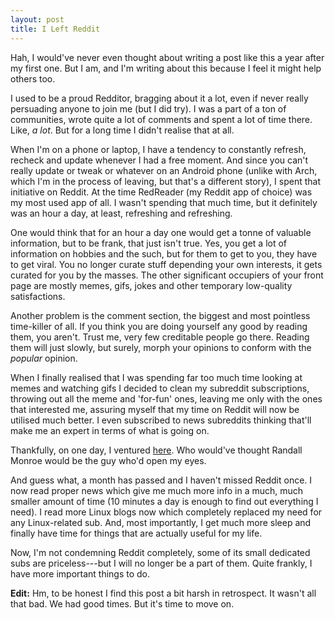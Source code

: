 ```yaml
---
layout: post
title: I Left Reddit
---
```


Hah, I would've never even thought about writing a post like this a year 
after my first one. But I am, and I'm writing about this because I feel 
it might help others too.

I used to be a proud Redditor, bragging about it a lot, even if never 
really persuading anyone to join me (but I did try). I was a part of a 
ton of communities, wrote quite a lot of comments and spent a lot of 
time there. Like, _a lot_. But for a long time I didn't realise that at 
all.

When I'm on a phone or laptop, I have a tendency to constantly refresh, 
recheck and update whenever I had a free moment. And since you can't 
really update or tweak or whatever on an Android phone (unlike with 
Arch, which I'm in the process of leaving, but that's a different 
story), I spent that initiative on Reddit.  At the time RedReader (my 
Reddit app of choice) was my most used app of all. I wasn't spending 
that much time, but it definitely was an hour a day, at least, 
refreshing and refreshing.

One would think that for an hour a day one would get a tonne of valuable 
information, but to be frank, that just isn't true. Yes, you get a lot 
of information on hobbies and the such, but for them to get to you, they 
have to get viral. You no longer curate stuff depending your own 
interests, it gets curated for you by the masses. The other significant 
occupiers of your front page are mostly memes, gifs, jokes and other 
temporary low-quality satisfactions.

Another problem is the comment section, the biggest and most pointless
time-killer of all. If you think you are doing yourself any good by 
reading them, you aren't. Trust me, very few creditable people go there.
Reading them will just slowly, but surely, morph your opinions to 
conform with the _popular_ opinion.

When I finally realised that I was spending far too much time looking at 
memes and watching gifs I decided to clean my subreddit subscriptions, 
throwing out all the meme and 'for-fun' ones, leaving me only with the 
ones that interested me, assuring myself that my time on Reddit will now 
be utilised much better. I even subscribed to news subreddits thinking 
that'll make me an expert in terms of what is going on.

Thankfully, on one day, I ventured [here][0]. Who would've thought 
Randall Monroe would be the guy who'd open my eyes.

And guess what, a month has passed and I haven't missed Reddit once. I 
now read proper news which give me much more info in a much, much 
smaller amount of time (10 minutes a day is enough to find out 
everything I need). I read more Linux blogs now which completely 
replaced my need for any Linux-related sub. And, most importantly, I get 
much more sleep and finally have time for things that are actually 
useful for my life.

Now, I'm not condemning Reddit completely, some of its small dedicated 
subs are priceless---but I will no longer be a part of them. Quite 
frankly, I have more important things to do.

**Edit:** Hm, to be honest I find this post a bit harsh in retrospect. 
It wasn't all that bad. We had good times. But it's time to move on.

[0]: https://www.reddit.com/r/xkcd/comments/5ufeza/great_randall/

[//]: # ( vim: set tw=72 fo=awntq spell spelllang=en:)
